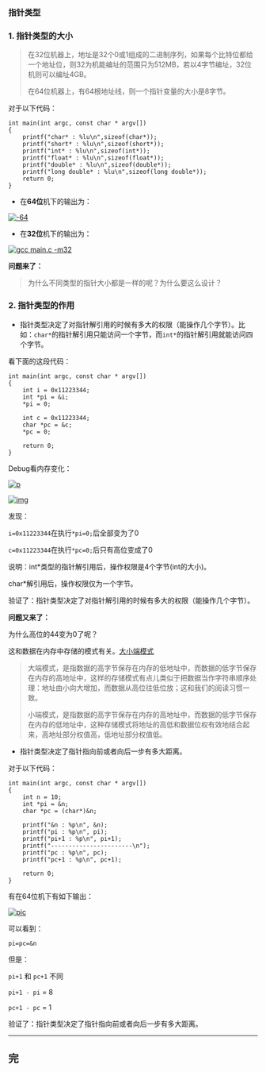 ### 指针类型

### 1. 指针类型的大小

> 在32位机器上，地址是32个0或1组成的二进制序列，如果每个比特位都给一个地址位，则32为机能编址的范围只为512MB，若以4字节编址，32位机则可以编址4GB。
>
> 在64位机器上，有64根地址线，则一个指针变量的大小是8字节。

对于以下代码：

```
int main(int argc, const char * argv[])
{
    printf("char* : %lu\n",sizeof(char*));
    printf("short* : %lu\n",sizeof(short*));
    printf("int* : %lu\n",sizeof(int*));
    printf("float* : %lu\n",sizeof(float*));
    printf("double* : %lu\n",sizeof(double*));
    printf("long double* : %lu\n",sizeof(long double*));
    return 0;
}
```

- 在**64位**机下的输出为：

[![-64](https://camo.githubusercontent.com/98b19b496e93806971e221b986c1327fd609b9cc/68747470733a2f2f7778312e73696e61696d672e636e2f6d773639302f30303677523064636c793166776576763836786a666a333069753039303734792e6a7067)](https://camo.githubusercontent.com/98b19b496e93806971e221b986c1327fd609b9cc/68747470733a2f2f7778312e73696e61696d672e636e2f6d773639302f30303677523064636c793166776576763836786a666a333069753039303734792e6a7067)

- 在**32位**机下的输出为：

[![gcc main.c -m32](https://camo.githubusercontent.com/9196131c1403410461d37d3836786465697e69ca/68747470733a2f2f7778332e73696e61696d672e636e2f6d773639302f30303677523064636c7931667765767631327078746a33316b77306a71646f6f2e6a7067)](https://camo.githubusercontent.com/9196131c1403410461d37d3836786465697e69ca/68747470733a2f2f7778332e73696e61696d672e636e2f6d773639302f30303677523064636c7931667765767631327078746a33316b77306a71646f6f2e6a7067)

**问题来了：**

> 为什么不同类型的指针大小都是一样的呢？为什么要这么设计？

### 2. 指针类型的作用

- 指针类型决定了对指针解引用的时候有多大的权限（能操作几个字节）。比如：`char*`的指针解引用只能访问一个字节，而`int*`的指针解引用就能访问四个字节。

看下面的这段代码：

```
int main(int argc, const char * argv[])
{
    int i = 0x11223344;
    int *pi = &i;
    *pi = 0;
    
    int c = 0x11223344;
    char *pc = &c;
    *pc = 0;
    
    return 0;
}
```

Debug看内存变化：

[![p](https://camo.githubusercontent.com/fa302cfc6e28d6ee72a86a23d8f8e9cbd10d451e/68747470733a2f2f7778332e73696e61696d672e636e2f6d773639302f30303677523064636c7931667765776c32706c77726a33306c303037343734722e6a7067)](https://camo.githubusercontent.com/fa302cfc6e28d6ee72a86a23d8f8e9cbd10d451e/68747470733a2f2f7778332e73696e61696d672e636e2f6d773639302f30303677523064636c7931667765776c32706c77726a33306c303037343734722e6a7067)

[![img](https://camo.githubusercontent.com/57a12eddf6d4ca658d9fd2bc6ede68ce474a3b0d/68747470733a2f2f7778322e73696e61696d672e636e2f6d773639302f30303677523064636c7931667765776c6c6d666e336a3330626f30366d3379762e6a7067)](https://camo.githubusercontent.com/57a12eddf6d4ca658d9fd2bc6ede68ce474a3b0d/68747470733a2f2f7778322e73696e61696d672e636e2f6d773639302f30303677523064636c7931667765776c6c6d666e336a3330626f30366d3379762e6a7067)

发现：

`i=0x11223344`在执行`*pi=0;`后全部变为了0

`c=0x11223344`在执行`*pc=0;`后只有高位变成了0

说明：int*类型的指针解引用后，操作权限是4个字节(int的大小)。

char*解引用后，操作权限仅为一个字节。

验证了：指针类型决定了对指针解引用的时候有多大的权限（能操作几个字节）。

**问题又来了：**

为什么高位的44变为0了呢？

这和数据在内存中存储的模式有关。[大小端模式](https://baike.baidu.com/item/%E5%A4%A7%E5%B0%8F%E7%AB%AF%E6%A8%A1%E5%BC%8F/6750542?fr=aladdin)

> 大端模式，是指数据的高字节保存在内存的低地址中，而数据的低字节保存在内存的高地址中，这样的存储模式有点儿类似于把数据当作字符串顺序处理：地址由小向大增加，而数据从高位往低位放；这和我们的阅读习惯一致。
>
> 小端模式，是指数据的高字节保存在内存的高地址中，而数据的低字节保存在内存的低地址中，这种存储模式将地址的高低和数据位权有效地结合起来，高地址部分权值高，低地址部分权值低。

- 指针类型决定了指针指向前或者向后一步有多大距离。

对于以下代码：

```
int main(int argc, const char * argv[])
{
    int n = 10;
    int *pi = &n;
    char *pc = (char*)&n;
    
    printf("&n : %p\n", &n);
    printf("pi : %p\n", pi);
    printf("pi+1 : %p\n", pi+1);
    printf("-----------------------\n");
    printf("pc : %p\n", pc);
    printf("pc+1 : %p\n", pc+1);
    
    return 0;
}
```

有在64位机下有如下输出：

[![pic](https://camo.githubusercontent.com/a923b880ac9b3ed9eba1143f3e79703fe214c301/68747470733a2f2f7778342e73696e61696d672e636e2f6d773639302f30303677523064636c793166776578346f373074356a3330696d3038737766642e6a7067)](https://camo.githubusercontent.com/a923b880ac9b3ed9eba1143f3e79703fe214c301/68747470733a2f2f7778342e73696e61696d672e636e2f6d773639302f30303677523064636c793166776578346f373074356a3330696d3038737766642e6a7067)

可以看到：

```
pi=pc=&n
```

但是：

`pi+1` 和 `pc+1` 不同

`pi+1 - pi` = 8

`pc+1 - pc` = 1

验证了：指针类型决定了指针指向前或者向后一步有多大距离。

------

## 完
